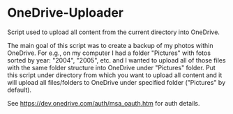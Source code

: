 # OneDrive-Uploader
Script used to upload all content from the current directory into OneDrive.

The main goal of this script was to create a backup of my photos within OneDrive. For e.g., on my computer I had a folder "Pictures" with fotos sorted by year: "2004", "2005", etc. and I wanted to upload all of those files with the same folder structure into OneDrive under "Pictures" folder.
Put this script under directory from which you want to upload all content and it will upload all files/folders to OneDrive under specified folder ("Pictures" by default).

See https://dev.onedrive.com/auth/msa_oauth.htm for auth details.

